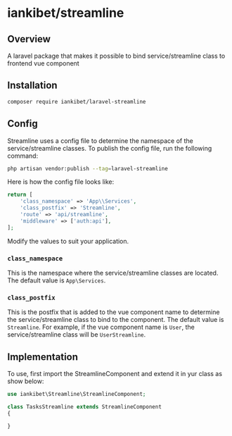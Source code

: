 # iankibet/streamline

## Overview

A laravel package that makes it possible to bind service/streamline class to frontend vue component

## Installation

```sh
composer require iankibet/laravel-streamline
```

## Config

Streamline uses a config file to determine the namespace of the service/streamline classes. To publish the config file, run the following command:

```sh
php artisan vendor:publish --tag=laravel-streamline
```

Here is how the config file looks like:
    
```php
return [
    'class_namespace' => 'App\\Services',
    'class_postfix' => 'Streamline',
    'route' => 'api/streamline',
    'middleware' => ['auth:api'],
];
```

Modify the values to suit your application.

### ```class_namespace```

This is the namespace where the service/streamline classes are located. The default value is `App\Services`.

### ```class_postfix```

This is the postfix that is added to the vue component name to determine the service/streamline class to bind to the component. The default value is `Streamline`. For example, if the vue component name is `User`, the service/streamline class will be `UserStreamline`.

## Implementation
To use, first import the StreamlineComponent and extend it in yur class as show below:

```php
use iankibet\Streamline\StreamlineComponent;

class TasksStreamline extends StreamlineComponent
{

}
```
